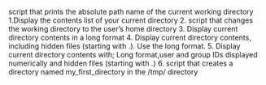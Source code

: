 script that prints the absolute path name of the current working directory
1.Display the contents list of your current directory
2. script that changes the working directory to the user’s home directory
3. Display current directory contents in a long format
4. Display current directory contents, including hidden files (starting with .). Use the long format.
5. Display current directory contents with; Long format,user and group IDs displayed numerically and hidden files (starting with .)
6. script that creates a directory named my_first_directory in the /tmp/ directory
